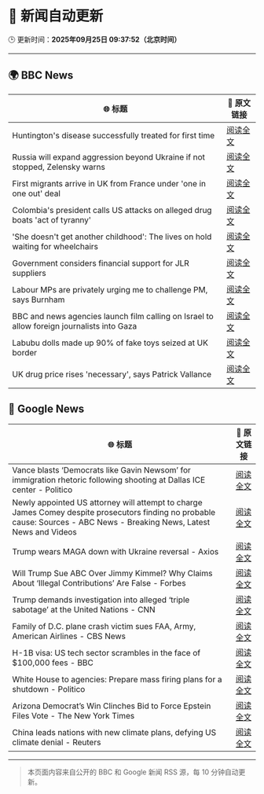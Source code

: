 # 🧠 新闻自动更新

🕒 更新时间：**2025年09月25日 09:37:52（北京时间）**

---

## 🌍 BBC News

| 🌐 标题 | 🔗 原文链接 |
|--------|-------------|
| Huntington's disease successfully treated for first time | [阅读全文](https://www.bbc.com/news/articles/cevz13xkxpro?at_medium=RSS&at_campaign=rss) |
| Russia will expand aggression beyond Ukraine if not stopped, Zelensky warns | [阅读全文](https://www.bbc.com/news/articles/c5yg921rjrko?at_medium=RSS&at_campaign=rss) |
| First migrants arrive in UK from France under 'one in one out' deal | [阅读全文](https://www.bbc.com/news/articles/cwywv34w00ro?at_medium=RSS&at_campaign=rss) |
| Colombia's president calls US attacks on alleged drug boats 'act of tyranny' | [阅读全文](https://www.bbc.com/news/articles/cy8rjp178mno?at_medium=RSS&at_campaign=rss) |
| 'She doesn't get another childhood': The lives on hold waiting for wheelchairs | [阅读全文](https://www.bbc.com/news/articles/cm2zwm8m41mo?at_medium=RSS&at_campaign=rss) |
| Government considers financial support for JLR suppliers | [阅读全文](https://www.bbc.com/news/articles/c62nv0xx32go?at_medium=RSS&at_campaign=rss) |
| Labour MPs are privately urging me to challenge PM, says Burnham | [阅读全文](https://www.bbc.com/news/articles/c7v1m873mjyo?at_medium=RSS&at_campaign=rss) |
| BBC and news agencies launch film calling on Israel to allow foreign journalists into Gaza | [阅读全文](https://www.bbc.com/news/articles/c8d7yrp80m8o?at_medium=RSS&at_campaign=rss) |
| Labubu dolls made up 90% of fake toys seized at UK border | [阅读全文](https://www.bbc.com/news/articles/c8645pdq4e0o?at_medium=RSS&at_campaign=rss) |
| UK drug price rises 'necessary', says Patrick Vallance | [阅读全文](https://www.bbc.com/news/articles/cre53qgey0eo?at_medium=RSS&at_campaign=rss) |

## 📰 Google News

| 🌐 标题 | 🔗 原文链接 |
|--------|-------------|
| Vance blasts ‘Democrats like Gavin Newsom’ for immigration rhetoric following shooting at Dallas ICE center - Politico | [阅读全文](https://news.google.com/rss/articles/CBMisAFBVV95cUxPX1NWcVhVYmFYYTF6cTEyeWQ4T214LS1Sa3F4OG9sS21lNUtlUjFrcFdSTzV1d01WUTcwbHE2ZTJSNl8ybXJSRlZOdjFVVjY2cS1hUTY0UHZVWXZqZHY0cFktMmlLSDVHaW50R1UyTGxjWnpKenVMenU3Z3BKWnNxTU5XMXZMSnczUlZwVDNKWTJaeGpVNUZXeGpJbHhlQXZlcDZXVXhMYkhjb2hQNXB4Vg?oc=5) |
| Newly appointed US attorney will attempt to charge James Comey despite prosecutors finding no probable cause: Sources - ABC News - Breaking News, Latest News and Videos | [阅读全文](https://news.google.com/rss/articles/CBMiqAFBVV95cUxNOURuRG1EZXhOczJHY0pZR3lLeHI3ODkyRGk2aGVBNXV3eWJEVURMVTREQ0Q3WmlWbzJLYWU3bWxLX05ReEpwTlF5RjZGeDRVYjRlendQZEliY1F3Rm04cnFKbXhTYnJmM1JIU2VlNkFwOEVVZllhQVgwczd6Y2ZZc3J2cVFTWnVvRWNmNTdseEw1VTFMRUk4SUk2Q2ladS1ueHBKczVYc0c?oc=5) |
| Trump wears MAGA down with Ukraine reversal - Axios | [阅读全文](https://news.google.com/rss/articles/CBMieEFVX3lxTE5oaW9xTGstSzdyUmRFeG1odzhTU0dBNzNvN210Z3BNcnpqcDlRZnN2NXBwb3RwZXFWN0ZKZko5T1dSUlU5UEF2ZEZNWWdndDFXNk5sTXhmTVlnQmNhRW9vN2oxVnJuRHpkZkpfLXczVHdfQ0J0eGdrbQ?oc=5) |
| Will Trump Sue ABC Over Jimmy Kimmel? Why Claims About ‘Illegal Contributions’ Are False - Forbes | [阅读全文](https://news.google.com/rss/articles/CBMi8gFBVV95cUxON0E0YjZjb0FYckJOeWVRWVJxX20wdU5ESHBPaEFLNm9nUmMtSW9CSWg5WEctdUZ3dV92NTZnV0hIQmI1VFpYbDRvbzFCOHpJRUFTLUMwbDBOX25LbXdYZnhmZEJPU2d4M2oxV2lobmx6Tlk1YmQ3QU9xQVNORjg1cHpfS1M1a3pXbm5qeEEtVlJZNng2Rm5KckpjR1ZuaUl3QnNiZktWc0RPMHhpRVZvVDJYa3BMZ0NNWmFDckZHVmI0NzVhb3dTb0VmZWJVWVJQanNfYVQzaUY4OFdXcmxvRklyX0RhaDNwLVFmd2V2dy1rQQ?oc=5) |
| Trump demands investigation into alleged ‘triple sabotage’ at the United Nations - CNN | [阅读全文](https://news.google.com/rss/articles/CBMipwFBVV95cUxPYlAtUjM3ckZsbEJiX19tSTh6Y2VLMjdUSDhNYWswWVdDSzJLRnFJTFBYQ09HRV9SMnlPS3dNakFmRWJhTjVHMUJFLWxKVlZ0M0hjaktSTGVzUTd6YnRHZDFILXliUk5KMmVQTnJrTlVRRE9RNjFUZlFwTTRVeG9GMjVsQTVmbFlXbWkzOHZpbFhyNDJOb00wMUxnbERXaEJJdVE4Q0RnTQ?oc=5) |
| Family of D.C. plane crash victim sues FAA, Army, American Airlines - CBS News | [阅读全文](https://news.google.com/rss/articles/CBMilAFBVV95cUxOOERvbjVOQnJPbkVPYURXaTlNOEt1UFBKRVhHclE4QmYzLXo1ODdvXzkyLXYtM0ppT1poc3pqeEZPcHNmODdNQ1JLSXg0dzdiYVZhNlRMN1lLa0JkeFltZTFhWERLeEl4bHZ1NUF4VDFRdW5IREN5cVd0MUJxRlBHcjVHWmVFVThRSkV2bUVLSGNzV2ct0gGaAUFVX3lxTFAzY1M3TkFvY19uV1puXzZ1RFh4ODZfZmdjNGdfdW5GbUJVeG1FZHRiYTN0anFiQTBBTG51bGRfTjNzcF9xUlB0aFNjWGhQb0MzNUVabnl1UGNkOTlkODBDZm14TEtvU01MOF9ZRnhCMjhJMXl0SlRQQnZIYnZsRTZjZmxXMF9uaUtGeWhSU3prb3dVUEg1Ti1CWHc?oc=5) |
| H-1B visa: US tech sector scrambles in the face of $100,000 fees - BBC | [阅读全文](https://news.google.com/rss/articles/CBMiWkFVX3lxTE1FZjdrTGJ3cGZTcDQ5SWVrYmYxNHJHODgxYnp3Qzl3Tkg1WTF4ZDFrNUpGZFdULXJFLVpPelg3RThnS0loT2RQY1VycWJUZ2JfTUlOVWNLZWFUZ9IBX0FVX3lxTE14T0MxMm9yYW91QXZlNnFCcE5lMm9ocjlyRXJkQmxETU9DZjFfWXEyX0VrdUdQMGRKQmxFVjBBdXRoXzRlTjgxc3ZYOGdSbzJfZTdrNTJ2U2ZyMTRCbzFN?oc=5) |
| White House to agencies: Prepare mass firing plans for a shutdown - Politico | [阅读全文](https://news.google.com/rss/articles/CBMihAFBVV95cUxQc193d24xa2pZN1ZaeXhlVEliX3B4TU1VRFBmVmlMX2RUSWNUQk1Da0FjMEhuYUFxbTc4QVdrMWR6ZEwwWS15YjlRZFZtQzdfQmFGOWViX0sxRFNNVm96Q255ZFZNX1hibXgycndZb3pTMmdOUGEwYUduOWdiZjFrYXJubEI?oc=5) |
| Arizona Democrat’s Win Clinches Bid to Force Epstein Files Vote - The New York Times | [阅读全文](https://news.google.com/rss/articles/CBMiigFBVV95cUxPTlU5eGdERVI5ZFJTUHpqbTBvd0FoOTNrZ3E4UU8xRzdueTVWMmlDaUQ0dEdkYjdWV2k0bko1VXNGSWN2dW5JR2tJRXdpWldJSFRIemdud25NdUdjWkpkWnlFQUxVNkRWcUdVd3JMdE5qTTBjNERBZjlNbzEwM1FVVG9pQldteFNMTEE?oc=5) |
| China leads nations with new climate plans, defying US climate denial - Reuters | [阅读全文](https://news.google.com/rss/articles/CBMivgFBVV95cUxQd1lNRV9DZVBWd0c1Y1o2amhoZXVETG81Q3BsdVpGZ0VUQlB3eHNfZm1VM21fcmRkZHlxNFB2M08wZHZleEVsTTdiWFc4TVdHSDBST2N4OThNdm94VkZKbXB3QVRQb1ZlVW5xdUU3aEMzb3BRd0h3Z1ZTRlhEVE1CSm5lRml2em1XeGREWkMtd3dTYU1VSjN3ejJSdVNoUFNmV01mTklkakptU2JfVDZoWTdpRy1oTjZiMV9tZkRR?oc=5) |

---
> 本页面内容来自公开的 BBC 和 Google 新闻 RSS 源，每 10 分钟自动更新。